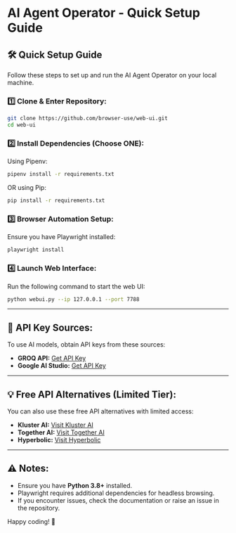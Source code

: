 # AI Agent Operator - Quick Setup Guide

## 🛠️ Quick Setup Guide

Follow these steps to set up and run the AI Agent Operator on your local machine.

### 1️⃣ Clone & Enter Repository:
```bash
git clone https://github.com/browser-use/web-ui.git
cd web-ui
```

### 2️⃣ Install Dependencies (Choose ONE):
Using Pipenv:
```bash
pipenv install -r requirements.txt
```
OR using Pip:
```bash
pip install -r requirements.txt
```

### 3️⃣ Browser Automation Setup:
Ensure you have Playwright installed:
```bash
playwright install
```

### 4️⃣ Launch Web Interface:
Run the following command to start the web UI:
```bash
python webui.py --ip 127.0.0.1 --port 7788
```

---

## 🔑 API Key Sources:
To use AI models, obtain API keys from these sources:

- **GROQ API:** [Get API Key](https://console.groq.com/keys)
- **Google AI Studio:** [Get API Key](https://aistudio.google.com/app/apikey)

---

## 💡 Free API Alternatives (Limited Tier):
You can also use these free API alternatives with limited access:

- **Kluster AI:** [Visit Kluster AI](https://www.kluster.ai/)
- **Together AI:** [Visit Together AI](https://www.together.ai/)
- **Hyperbolic:** [Visit Hyperbolic](https://hyperbolic.xyz/)

---

## ⚠️ Notes:
- Ensure you have **Python 3.8+** installed.
- Playwright requires additional dependencies for headless browsing.
- If you encounter issues, check the documentation or raise an issue in the repository.

Happy coding! 🚀

